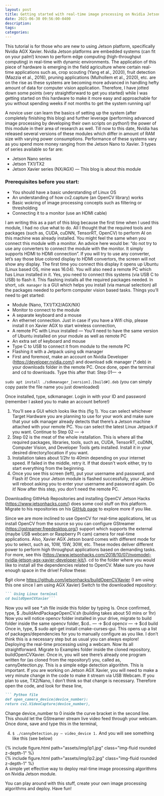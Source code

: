 ```yaml
---
layout: post
title: Getting started with real-time image processing on Nvidia Jetson AGX Xavier
date: 2021-06-30 09:56:00-0400
description: 
tags:
categories:
---
```


This tutorial is for those who are new to using Jetson platform, specifically Nvidia AGX Xavier. Nvidia Jetson platforms are embedded systems (can fit on your palm!) known to perform edge computing (high-throughput computing) in real-time with dynamic environments. The application of this piece of hardware is emerging in the field agriculture where certain real-time applications such as, crop scouting (Yang et al., 2020), fruit detection (Mazzia et al., 2016), pruning applications (Mulhollem et al., 2020), etc. are on the rise as these systems are becoming more advanced in handling hefty amount of data for computer vision application. Therefore, I have jotted down some points (very straightforward to get you started) while I was getting started on this hardware to make it more easy and approachable for you without spending weeks if not months to get the system running up!

A novice user can learn the basics of setting up the system (after completely finishing this blog) and further leverage (performing advanced image processing by developing their own scripts on python!) the power of this module in their area of research as well. Till now to this date, Nvidia has released several versions of these modules which differ in amount of RAM size with varying power consumptions. Performance of these systems vary as you spend more money ranging from the Jetson Nano to Xavier. 3 types of series available so far are:

- Jetson Nano series
- Jetson TX1/TX2
- Jetson Xavier series (NX/AGX) — This blog is about this module

### Prerequisites before you start:

- You should have a basic understanding of Linux OS
- An understanding of how cv2.capture (an OpenCV library) works
- Basic wokring of image processing concepts such as filtering or thresholding
- Connecting it to a monitor (use an HDMI cable)

I am writing this as a part of this blog because the first time when I used this module, I had no clue what to do. All I thought that the required tools and packages (such as, CUDA, cuDNN, TensorRT, OpenCV) to perform AI on this machine was already installed. You might feel the same when you connect this module with a monitor. An advice here would be: “do not try to use any converters to connect the module with the monitor. It simply supports HDMI to HDMI connection”. If you will try to use any converter, let’s say those blue colored display to HDMI convertors, the screen will not show any display. The first time you connect this display it opens up Ubuntu (Linux based OS, mine was 16.04). You will also need a remote PC which has Linux installed in it. Yes, you need to connect this systems (via USB C to USB) to flash it. This flashing installs all the required packages needed. In short, ```sdk manager``` is a GUI which helps you install (via manual selection) all the packages needed to perform computer vision based tasks. Things you’ll need to get started:

- Module (Nano, TX1/TX2/AGX/NX)
- Monitor to connect to the module
- A separate keyboard and a mouse
- An ethernet connection. Just in case if you have a Wifi chip, please install it on Xavier AGX to start wireless connection,
- A remote PC with Linux installed — You’ll need to have the same version of Ubuntu installed on your module as well as remote PC
- An extra set of keyboard and mouse
- Type C to USB to connect it from module to the remote PC
- Flashing it with a Jetpack using sdk manager
- First and foremost, make an account on Nvidia Developer (https://developer.nvidia.com/) and download sdk manager (*.deb) in your downloads folder in the remote PC. Once done, open the terminal and cd to downloads. Type this after that: Step 01— ->

```sudo apt install ./sdkmanager_[version].[build#].deb``` (you can simply copy paste the file name you just downloaded)

Once installed, type, sdkmanager. Login in with your ID and password (remember I asked you to make an account before!)


1. You’ll see a GUI which looks like this (fig 1). You can select whichever Target Hardware you are planning to use for your work and make sure that your sdk manager already detects that there’s a Jetson machine attached with your remote PC. You can select the latest Linux Jetpack if you want. Continue to Step 02 — ->
2. Step 02 is the meat of the whole installation. This is where all the required packages, libraries, tools, such as, CUDA, TensorRT, cuDNN, Computer Vision, and Developer Tools gets installed. Install it in your desired directory/location if you want.
3. Installation takes about 1/2hr to 40min depending on your internet speed. If failed in the middle, retry it. If that doesn't work either, try to start everything from the beginning.
4. Once you see this screen (left), put your username and password, and Flash it! Once your Jetson module is flashed successfully, your Jetson will reboot asking you to enter your username and password again. Do it! Now after this step, you don’t need the remote PC.

Downloading GithHub Repositories and installing OpenCV
Jetson Hacks (https://www.jetsonhacks.com/) does some cool stuff on this platform. Migrate to his repositories on his [GitHub page](https://github.com/jetsonhacks) to explore more if you like.

Since we are more inclined to use OpenCV for real-time applications, let us install OpenCV from the source so you can configure GStreamer (https://gstreamer.freedesktop.org/) support which supports the external (maybe USB webcam or Raspberry Pi cam) camera for real-time applications. Also, Xavier AGX Jetson board comes with different mode for you to select, such as, 10W, 15W, 30W, etc. These modes deliver different power to perform high throughput applications based on demanding tasks. For more, see this (https://www.jetsonhacks.com/2018/10/07/nvpmodel-nvidia-jetson-agx-xavier-developer-kit/). cd to the folder where you would like to install all the dependencies related to OpenCV. Make sure you have enough space in the drive! Follow these:

$git clone https://github.com/jetsonhacks/buildOpenCVXavier (I am using this one since I am using AGX Xavier)
Switch to the downloaded repository: 

````markdown
``` Using Linux terminal
cd buildOpenCVXavier```
````
Now you will see *.sh file inside this folder by typing ls. Once confirmed, type, $ ./buildAndPackageOpenCV.sh (building takes about 50 mins or 1hr)
Now you will notice opencv folder installed in your drive, migrate to build folder inside the same opencv folder, $cd.. — -> $cd opencv — -> $cd build
Once in, type, $ sudo apt-get install cmake-curses-gui. This opens up a list of packages/dependencies for you to manually configure as you like. I don’t think this is a necessary step but as usual you can always explore!
Deploying the real-time processing using a webcam. Now its all straightforward. Migrate to Examples folder inside the cloned repository, buildOpenCVXavier. Once in, you will see there’s already one program written for (as cloned from the repository!) you, called as, cannyDetection.py. This is a simple edge detection algorithm.
This is important. If you are working on Jetson AGX Xavier, you will need to make a very minute change in the code to make it stream via USB Webcam. If you plan to use, TX2/Nano, I don’t think so that change is necessary.
Therefore open the code, and look for these line,

```` markdown
``` Python file
def open_camera_device(device_number):
return cv2.VideoCapture(device_number),
````

Change device_number to 0 inside the curve bracket in the second line. This should let the GStreamer stream live video feed through your webcam. Once done, save and type this in the terminal,

4. ```$ ./cannyDetection.py — video_device 1.``` And you will see something like this (see below)

<div class="row mt-3">
    <div class="col-sm mt-3 mt-md-0">
        {% include figure.html path="assets/img/ip1.jpg" class="img-fluid rounded z-depth-1" %}
    </div>
    <div class="col-sm mt-3 mt-md-0">
        {% include figure.html path="assets/img/ip2.jpg" class="img-fluid rounded z-depth-1" %}
    </div>
</div>
<div class="caption">
    A simple yet effective way to deploy real-time image processing algorithms on Nvidia Jetson module. 
</div>

You can play around with this stuff, create your own image processing algorithms and deploy. Have fun!

